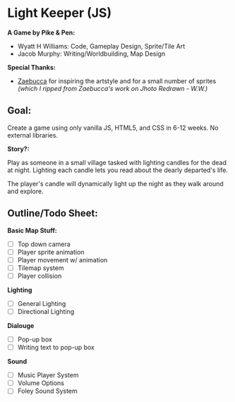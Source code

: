 # Light Keeper (JS)

**A Game by Pike & Pen:**
- Wyatt H Williams: Code, Gameplay Design, Sprite/Tile Art
- Jacob Murphy: Writing/Worldbuilding, Map Design

**Special Thanks:**
- [Zaebucca](https://twitter.com/zaebucca) for inspiring the artstyle and for a small number of sprites *(which I ripped from Zaebucca's work on Jhoto Redrawn - W.W.)*


## Goal:

Create a game using only vanilla JS, HTML5, and CSS in 6-12 weeks. No external libraries.

**Story?:**

Play as someone in a small village tasked with lighting candles for the dead at night. Lighting each candle lets you read about the dearly departed's life.

The player's candle will dynamically light up the night as they walk around and explore.


## Outline/Todo Sheet:

**Basic Map Stuff:**
- [ ] Top down camera
- [ ] Player sprite animation
- [ ] Player movement w/ animation
- [ ] Tilemap system
- [ ] Player collision

**Lighting**
- [ ] General Lighting
- [ ] Directional Lighting

**Dialouge**
- [ ] Pop-up box
- [ ] Writing text to pop-up box

**Sound**
- [ ] Music Player System
- [ ] Volume Options
- [ ] Foley Sound System
